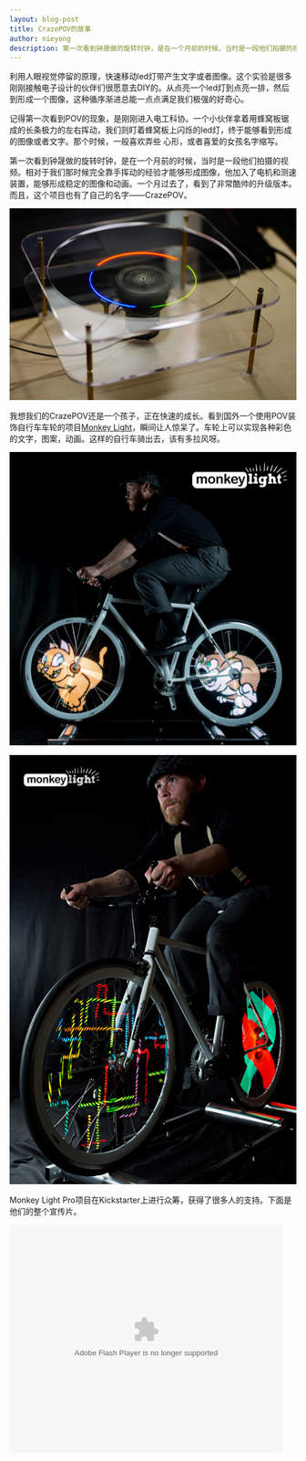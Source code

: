 ```yaml
---
layout: blog-post
title: CrazePOV的故事
author: nieyong
description: 第一次看到钟晟做的旋转时钟，是在一个月前的时候，当时是一段他们拍摄的视频。相对于我们那时候完全靠手挥动的经验才能够形成图像，他加入了电机和测速装置，能够形成稳定的图像和动画。一个月过去了，看到了非常酷帅的升级版本。而且，这个项目也有了自己的名字——CrazePOV。
---
```


利用人眼视觉停留的原理，快速移动led灯带产生文字或者图像。这个实验是很多刚刚接触电子设计的伙伴们很愿意去DIY的。从点亮一个led灯到点亮一排，然后到形成一个图像，这种循序渐进总能一点点满足我们极强的好奇心。

记得第一次看到POV的现象，是刚刚进入电工科协。一个小伙伴拿着用蜂窝板锯成的长条极力的左右挥动，我们则盯着蜂窝板上闪烁的led灯，终于能够看到形成的图像或者文字。那个时候，一般喜欢弄些 心形，或者喜爱的女孩名字缩写。

第一次看到钟晟做的旋转时钟，是在一个月前的时候，当时是一段他们拍摄的视频。相对于我们那时候完全靠手挥动的经验才能够形成图像，他加入了电机和测速装置，能够形成稳定的图像和动画。一个月过去了，看到了非常酷帅的升级版本。而且，这个项目也有了自己的名字——CrazePOV。

![](/assets/img/crazepov-1.jpg)

我想我们的CrazePOV还是一个孩子，正在快速的成长。看到国外一个使用POV装饰自行车车轮的项目[Monkey Light](http://www.monkeylectric.com/)，瞬间让人惊呆了。车轮上可以实现各种彩色的文字，图案，动画。这样的自行车骑出去，该有多拉风呀。

![](/assets/img/monkey-light-pro-1.gif)

![](/assets/img/monkey-light-pro-2.jpg)

Monkey Light Pro项目在Kickstarter上进行众筹，获得了很多人的支持。下面是他们的整个宣传片。

<embed src="http://player.youku.com/player.php/sid/XNjAyODg3Nzc2/v.swf" allowFullScreen="true" quality="high" width="480" height="400" align="middle" allowScriptAccess="always" type="application/x-shockwave-flash"></embed>


